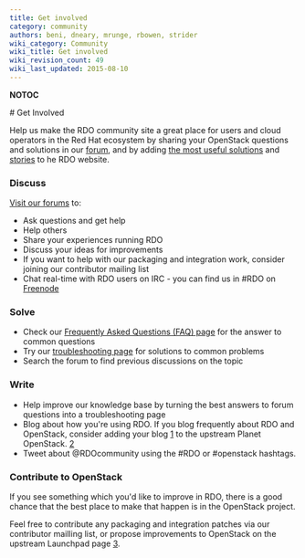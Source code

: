 ```yaml
---
title: Get involved
category: community
authors: beni, dneary, mrunge, rbowen, strider
wiki_category: Community
wiki_title: Get involved
wiki_revision_count: 49
wiki_last_updated: 2015-08-10
---
```


__NOTOC__

<div class="bg-boxes bg-boxes-single">
<div class="row">
<div class="offset3 span8 pull-s">
# Get Involved

Help us make the RDO community site a great place for users and cloud operators in the Red Hat ecosystem by sharing your OpenStack questions and solutions in our [forum](http://openstack.redhat.com/forum), and by adding [the most useful solutions](Troubleshooting) and [stories](Case_studies) to he RDO website.

### Discuss

[Visit our forums](forum) to:

*   Ask questions and get help
*   Help others
*   Share your experiences running RDO
*   Discuss your ideas for improvements
*   If you want to help with our packaging and integration work, consider joining our contributor mailing list
*   Chat real-time with RDO users on IRC - you can find us in #RDO on [Freenode](http://freenode.net)

### Solve

*   Check our [Frequently Asked Questions (FAQ) page](FAQ) for the answer to common questions
*   Try our [troubleshooting page](Troubleshooting) for solutions to common problems
*   Search the forum to find previous discussions on the topic

### Write

*   Help improve our knowledge base by turning the best answers to forum questions into a troubleshooting page
*   Blog about how you're using RDO. If you blog frequently about RDO and OpenStack, consider adding your blog [1](https://wiki.openstack.org/wiki/AddingYourBlog) to the upstream Planet OpenStack. [2](http://planet.openstack.org/)
*   Tweet about @RDOcommunity using the #RDO or #openstack hashtags.

### Contribute to OpenStack

If you see something which you'd like to improve in RDO, there is a good chance that the best place to make that happen is in the OpenStack project.

Feel free to contribute any packaging and integration patches via our contributor mailling list, or propose improvements to OpenStack on the upstream Launchpad page [3](https://launchpad.net/openstack).

</div>
</div>
</div>

